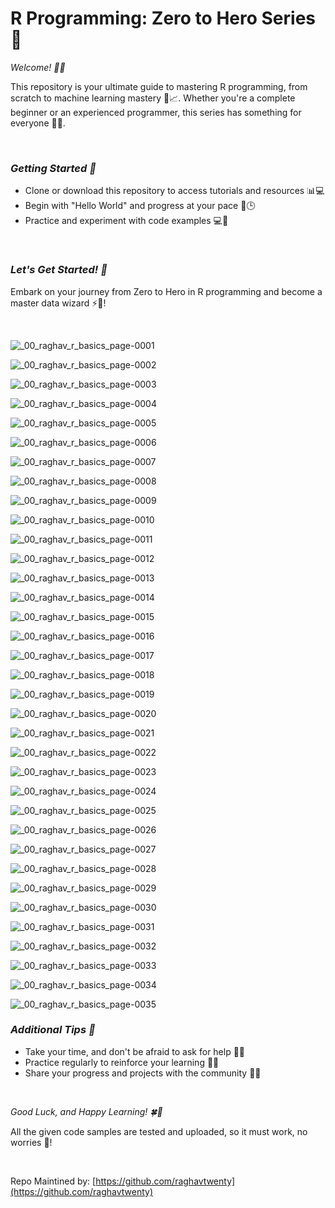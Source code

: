 # R Programming: Zero to Hero Series 🚀

_Welcome! 🤗👋_

This repository is your ultimate guide to mastering R programming, from scratch to machine learning mastery 🤖📈. 
Whether you're a complete beginner or an experienced programmer, this series has something for everyone 🤝👥.

<br>

### *Getting Started 🎉*

- ⁠Clone or download this repository to access tutorials and resources 📊💻
- Begin with "Hello World" and progress at your pace 🚀🕒
- Practice and experiment with code examples 💻🔬

<br>

### *Let's Get Started! 🎊*

Embark on your journey from Zero to Hero in R programming and become a master data wizard ⚡️🔮!

<br>

![_00_raghav_r_basics_page-0001](https://github.com/user-attachments/assets/0d3a318c-ede7-4957-9768-2e00d28cae5e)

![_00_raghav_r_basics_page-0002](https://github.com/user-attachments/assets/53aca20a-3ef6-49ca-953d-e20ddc5cf015)

![_00_raghav_r_basics_page-0003](https://github.com/user-attachments/assets/8808bb5c-3de1-4045-a652-b80c3389292a)

![_00_raghav_r_basics_page-0004](https://github.com/user-attachments/assets/934c5ba0-79de-4098-904d-94ffe196a1e0)

![_00_raghav_r_basics_page-0005](https://github.com/user-attachments/assets/b242baf6-6f5a-4639-abd1-bf0bf2f46666)

![_00_raghav_r_basics_page-0006](https://github.com/user-attachments/assets/37adaefa-9481-4723-9151-f4adb5468afc)

![_00_raghav_r_basics_page-0007](https://github.com/user-attachments/assets/9dec8229-00a4-4bc3-ba67-a303b1b55acb)

![_00_raghav_r_basics_page-0008](https://github.com/user-attachments/assets/1a146ca4-2a0e-4e5f-8d70-fd85cf18fd07)

![_00_raghav_r_basics_page-0009](https://github.com/user-attachments/assets/61195c52-0bab-4945-8c55-c74c2a002dd1)

![_00_raghav_r_basics_page-0010](https://github.com/user-attachments/assets/64f7fc92-2be7-4afe-8ff7-a67a0ae0aa91)

![_00_raghav_r_basics_page-0011](https://github.com/user-attachments/assets/26601b46-3086-49c4-ad87-25369c83a5f6)

![_00_raghav_r_basics_page-0012](https://github.com/user-attachments/assets/f0404981-62fd-4a24-8583-c2fb8beb4696)

![_00_raghav_r_basics_page-0013](https://github.com/user-attachments/assets/8eb9934a-30d3-4171-9e05-39917d17eda0)

![_00_raghav_r_basics_page-0014](https://github.com/user-attachments/assets/ccb5c08e-9cd0-4fa5-96c7-2c13df88d679)

![_00_raghav_r_basics_page-0015](https://github.com/user-attachments/assets/3e160dc7-43d0-4964-bb4a-a8f192835824)

![_00_raghav_r_basics_page-0016](https://github.com/user-attachments/assets/dd181291-5705-41a4-abb6-e75613ca63c0)

![_00_raghav_r_basics_page-0017](https://github.com/user-attachments/assets/6c52e673-5af3-44d5-879f-6278b48d5809)

![_00_raghav_r_basics_page-0018](https://github.com/user-attachments/assets/90382666-892b-4eea-bc82-6f19978ef940)

![_00_raghav_r_basics_page-0019](https://github.com/user-attachments/assets/f14b3d88-ae81-4563-b53a-a9c04c0cef74)

![_00_raghav_r_basics_page-0020](https://github.com/user-attachments/assets/518fe5c8-b41f-4b00-ba19-c4a675deb006)

![_00_raghav_r_basics_page-0021](https://github.com/user-attachments/assets/2f0b2ae2-b711-4db8-8aff-262203687968)

![_00_raghav_r_basics_page-0022](https://github.com/user-attachments/assets/8983e60f-f09b-4184-8faf-7d4037ccd4db)

![_00_raghav_r_basics_page-0023](https://github.com/user-attachments/assets/1774a41a-f026-4342-ba35-dd4701fc818f)

![_00_raghav_r_basics_page-0024](https://github.com/user-attachments/assets/0c01a0fe-2504-4839-9b91-adf07f5de613)

![_00_raghav_r_basics_page-0025](https://github.com/user-attachments/assets/a8960019-a303-4c7f-a4cb-af02e2acac07)

![_00_raghav_r_basics_page-0026](https://github.com/user-attachments/assets/6590111e-1e5b-44e3-84e6-854fa555346d)

![_00_raghav_r_basics_page-0027](https://github.com/user-attachments/assets/caf455a9-53b7-4899-ab0e-2c9e7e0223d4)

![_00_raghav_r_basics_page-0028](https://github.com/user-attachments/assets/962d2ad7-b8d0-448b-89a3-945581013d7b)

![_00_raghav_r_basics_page-0029](https://github.com/user-attachments/assets/9ba9eb74-3b8b-47c4-b0a5-5d15e1884fe4)

![_00_raghav_r_basics_page-0030](https://github.com/user-attachments/assets/5f73839c-6b4b-4db3-86a5-32448d097f46)

![_00_raghav_r_basics_page-0031](https://github.com/user-attachments/assets/f7ea3520-0807-4852-b41a-71444faeef32)

![_00_raghav_r_basics_page-0032](https://github.com/user-attachments/assets/830e5ce4-0887-4b96-bc5f-869def515fb2)

![_00_raghav_r_basics_page-0033](https://github.com/user-attachments/assets/7f3f132f-14c9-41c3-bde1-a00df2a4735b)

![_00_raghav_r_basics_page-0034](https://github.com/user-attachments/assets/f3ce2131-853e-4eb5-bd88-b8225fb22028)

![_00_raghav_r_basics_page-0035](https://github.com/user-attachments/assets/9c04606b-01ea-4cac-94cf-1520f0047613)


### *Additional Tips 🤔*

- ⁠Take your time, and don't be afraid to ask for help 🤝👫
- ⁠Practice regularly to reinforce your learning 💪🔁
- Share your progress and projects with the community 📢👏

<br>

_Good Luck, and Happy Learning! 🍀🎉_

All the given code samples are tested and uploaded, so it must work, no worries 🙌!

<br>

Repo Maintined by: [https://github.com/raghavtwenty](https://github.com/raghavtwenty)
